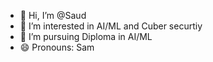 - 👋 Hi, I’m @Saud
- 👀 I’m interested in AI/ML and Cuber securtiy 
- 🌱 I’m pursuing Diploma in AI/ML
- 😄 Pronouns: Sam

<!---
Tron-zon/Tron-zon is a ✨ special ✨ repository because its `README.md` (this file) appears on your GitHub profile.
You can click the Preview link to take a look at your changes.
--->
